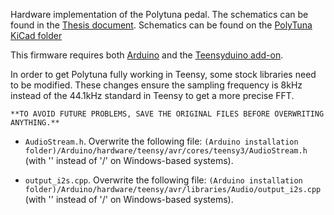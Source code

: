 Hardware implementation of the Polytuna pedal. The schematics can be found in the [Thesis document](https://github.com/UC3Music/PolyTuna/raw/master/Memoria.pdf). Schematics can be found on the [PolyTuna KiCad folder](https://github.com/UC3Music/PolyTuna/tree/master/Polytuna%20KiCad)

This firmware requires both [Arduino](https://www.arduino.cc/) and the [Teensyduino add-on](https://www.pjrc.com/teensy/teensyduino.html).

In order to get Polytuna fully working in Teensy, some stock libraries need to be modified. These changes ensure the sampling frequency is 8kHz instead of the 44.1kHz standard in Teensy to get a more precise FFT.

    **TO AVOID FUTURE PROBLEMS, SAVE THE ORIGINAL FILES BEFORE OVERWRITING ANYTHING.**
	
* `AudioStream.h`. Overwrite the following file: `(Arduino installation folder)/Arduino/hardware/teensy/avr/cores/teensy3/AudioStream.h` (with '\' instead of '/' on Windows-based systems).
			
* `output_i2s.cpp`. Overwrite the following file: `(Arduino installation folder)/Arduino/hardware/teensy/avr/libraries/Audio/output_i2s.cpp` (with '\' instead of '/' on Windows-based systems).
